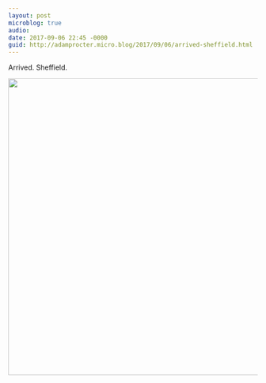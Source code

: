 ```yaml
---
layout: post
microblog: true
audio: 
date: 2017-09-06 22:45 -0000
guid: http://adamprocter.micro.blog/2017/09/06/arrived-sheffield.html
---
```

Arrived. Sheffield.

<img src="http://discursive.adamprocter.co.uk/uploads/2017/5075384044.jpg" width="600" height="600" />
